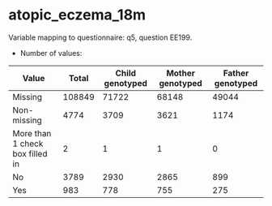# atopic_eczema_18m
Variable mapping to questionnaire: q5, question EE199.
- Number of values:

| Value | Total | Child genotyped | Mother genotyped | Father genotyped |
| ----- | ----- | --------------- | ---------------- | ---------------- |
| Missing | 108849 | 71722 | 68148 | 49044 |
| Non-missing | 4774 | 3709 | 3621 | 1174 |
| More than 1 check box filled in | 2 | 1 | 1 |0 |
| No | 3789 | 2930 | 2865 |899 |
| Yes | 983 | 778 | 755 |275 |



